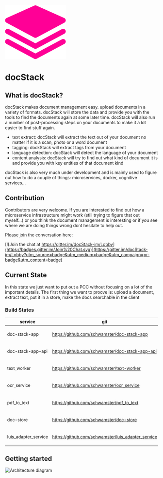
![Architecture diagram](logo.png)

# docStack

## What is docStack?

docStack makes document management easy. upload documents in a variety of formats. docStack will store the data and provide you with the 
tools to find the documents again at some later time. docStack will also run a number of post-processing steps on your documents to make it a lot
easier to find stuff again. 

* text extract: docStack will extract the text out of your document no matter if it is a scan, photo or a word document
* tagging: dockStack will extract tags from your document
* language detection: docStack will detect the language of your document
* content analysis: docStack will try to find out what kind of document it is and provide you with key entities of that document kind

docStack is also very much under development and is mainly used to figure out how to do a couple of things: microservices, docker, cognitive services...

## Contribution

Contributors are very welcome. If you are interested to find out how a microservice infrastructure might work (still trying to figure that out myself...)
or you think the document management is interesting or if you see where we are doing things wrong dont hesitate to help out.

Please join the conversation here:

[![Join the chat at https://gitter.im/docStack-im/Lobby](https://badges.gitter.im/Join%20Chat.svg)](https://gitter.im/docStack-im/Lobby?utm_source=badge&utm_medium=badge&utm_campaign=pr-badge&utm_content=badge)

## Current State

In this state we just want to put out a POC without focusing on a lot of the important details. The first thing we want to proove is: upload a document, extract text, put it in a store, make the docs searchable in the client

### Build States

| service  | git  | build  | docker  |
|---|---|---|---|
| doc-stack-app  | https://github.com/schwamster/doc-stack-app  | [![CircleCI](https://circleci.com/gh/schwamster/doc-stack-app.svg?style=shield&circle-token)](https://circleci.com/gh/schwamster/doc-stack-app)  | [![Docker Automated buil](https://img.shields.io/docker/automated/jrottenberg/ffmpeg.svg)](https://hub.docker.com/r/schwamster/doc-stack-app/)  |
| doc-stack-app-api  | https://github.com/schwamster/doc-stack-app-api  | [![CircleCI](https://circleci.com/gh/schwamster/doc-stack-app-api.svg?style=shield&circle-token)](https://circleci.com/gh/schwamster/doc-stack-app-api)  | [![Docker Automated buil](https://img.shields.io/docker/automated/jrottenberg/ffmpeg.svg)](https://hub.docker.com/r/schwamster/doc-stack-app-api/)  |
| text_worker  | https://github.com/schwamster/text-worker  | [![CircleCI](https://circleci.com/gh/schwamster/text_worker.svg?style=shield&circle-token)](https://circleci.com/gh/schwamster/text_worker)  | [![Docker Automated buil](https://img.shields.io/docker/automated/jrottenberg/ffmpeg.svg)](https://hub.docker.com/r/schwamster/text-worker/)  |
| ocr_service  | https://github.com/schwamster/ocr_service  | [![CircleCI](https://circleci.com/gh/schwamster/ocr_service.svg?style=shield&circle-token)](https://circleci.com/gh/schwamster/ocr_service)  | [![Docker Automated buil](https://img.shields.io/docker/automated/jrottenberg/ffmpeg.svg)](https://hub.docker.com/r/schwamster/ocr_service/)  |
| pdf_to_text  | https://github.com/schwamster/pdf_to_text  | [![CircleCI](https://circleci.com/gh/schwamster/pdf_to_text.svg?style=shield&circle-token)](https://circleci.com/gh/schwamster/pdf_to_text)  | [![Docker Automated buil](https://img.shields.io/docker/automated/jrottenberg/ffmpeg.svg)](https://hub.docker.com/r/schwamster/pdf_to_text/)  |
| doc-store  | https://github.com/schwamster/doc-store  | [![CircleCI](https://circleci.com/gh/schwamster/doc-store.svg?style=shield&circle-token)](https://circleci.com/gh/schwamster/doc-store)  | [![Docker Automated buil](https://img.shields.io/docker/automated/jrottenberg/ffmpeg.svg)](https://hub.docker.com/r/schwamster/doc-store/)  |
| luis_adapter_service  | https://github.com/schwamster/luis_adapter_service  | [![CircleCI](https://circleci.com/gh/schwamster/luis_adapter_service.svg?style=shield&circle-token)](https://circleci.com/gh/schwamster/luis_adapter_service)  | [![Docker Automated buil](https://img.shields.io/docker/automated/jrottenberg/ffmpeg.svg)](https://hub.docker.com/r/schwamster/luis_adapter_service/)  |


## Getting started

![Architecture diagram](docStack.png)
